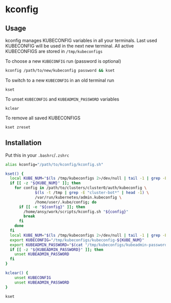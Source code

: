# kconfig

## Usage

kconfig manages KUBECONFIG variables in all your terminals. Last used KUBECONFIG will be used in the next new terminal. All active KUBECONFIGS are stored in `/tmp/kubeconfigs` 

To choose a new  `KUBECONFIG` run (password is optional)

```bash
kconfig /path/to/new/kubeconfig password && kset
```

To switch to a new  `KUBECONFIG` in an old terminal run

```
kset
```

To unset `KUBECONFIG` and `KUBEADMIN_PASSWORD` variables

```
kclear
```

To remove all saved KUBECONFIGS

```
kset zreset
```

## Installation

Put this in your `.bashrc`/`.zshrc`

```bash
alias kconfig="/path/to/kconfig/kconfig.sh"

kset() {
  local KUBE_NUM="$(ls /tmp/kubeconfigs 2>/dev/null | tail -1 | grep -Eo "[0-9]*")"
  if [[ -z "${KUBE_NUM}" ]]; then
    for config in /path/to/clusters/cluster0/auth/kubeconfig \
             $(ls -t /tmp | grep -E "cluster-bot*" | head -1) \
             /var/run/kubernetes/admin.kubeconfig \
             /home/user/.kube/config; do
      if [[ -e "${config}" ]]; then
        /home/ansy/work/scripts/kconfig.sh "${config}"
        break
      fi
    done
  fi
  local KUBE_NUM="$(ls /tmp/kubeconfigs 2>/dev/null | tail -1 | grep -Eo "[0-9]*")"
  export KUBECONFIG="/tmp/kubeconfigs/kubeconfig-${KUBE_NUM}"
  export KUBEADMIN_PASSWORD="$(cat "/tmp/kubeconfigs/kubeadmin-password-${KUBE_NUM}" 2>/dev/null)"
  if [[ -z "${KUBEADMIN_PASSWORD}" ]]; then
    unset KUBEADMIN_PASSWORD
  fi
}

kclear() {
    unset KUBECONFIG
    unset KUBEADMIN_PASSWORD
}

kset

```
